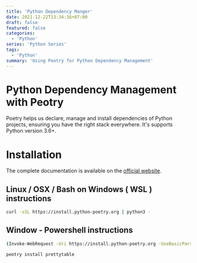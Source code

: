 ```yaml
---
title: 'Python Dependency Manger'
date: 2021-12-22T13:34:16+07:00
draft: false
featured: false
categories:
  - 'Python'
series: 'Python Series'
tags:
  - 'Python'
summary: 'Using Peotry for Python Dependency Management'
---
```


# Python Dependency Management with Peotry

Poetry helps us declare, manage and install dependencies of Python projects, ensuring you have the right stack everywhere.
It's supports Python version 3.6+.

# Installation

The complete documentation is available on the [official website](https://python-poetry.org/docs/#installation).

## Linux / OSX / Bash on Windows ( WSL ) instructions

```bash
curl -sSL https://install.python-poetry.org | python3 -
```

## Window - Powershell instructions

```bash
(Invoke-WebRequest -Uri https://install.python-poetry.org -UseBasicParsing).Content | python -
```

```bash
peotry install prettytable
```
